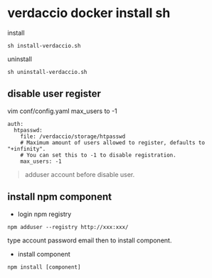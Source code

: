 # verdaccio docker install sh

install 

`
sh install-verdaccio.sh
`

uninstall

`
sh uninstall-verdaccio.sh
`


## disable user register

vim conf/config.yaml max_users to -1
````
auth:
  htpasswd:
    file: /verdaccio/storage/htpasswd
    # Maximum amount of users allowed to register, defaults to "+infinity".
    # You can set this to -1 to disable registration.
    max_users: -1

````

> adduser account before disable user.

## install npm component

* login npm registry
```
npm adduser --registry http://xxx:xxx/

```

type account password email then to install component.

* install component

```
npm install [component] 

```